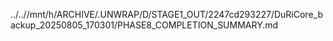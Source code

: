 ../..//mnt/h/ARCHIVE/.UNWRAP/D/STAGE1_OUT/2247cd293227/DuRiCore_backup_20250805_170301/PHASE8_COMPLETION_SUMMARY.md